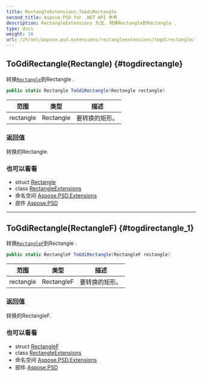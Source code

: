 ```yaml
---
title: RectangleExtensions.ToGdiRectangle
second_title: Aspose.PSD for .NET API 参考
description: RectangleExtensions 方法. 转换Rectangle到Rectangle .
type: docs
weight: 10
url: /zh/net/aspose.psd.extensions/rectangleextensions/togdirectangle/
---
```

## ToGdiRectangle(Rectangle) {#togdirectangle}

转换[`Rectangle`](../../../aspose.psd/rectangle/)到Rectangle .

```csharp
public static Rectangle ToGdiRectangle(Rectangle rectangle)
```

| 范围 | 类型 | 描述 |
| --- | --- | --- |
| rectangle | Rectangle | 要转换的矩形。 |

### 返回值

转换的Rectangle.

### 也可以看看

* struct [Rectangle](../../../aspose.psd/rectangle/)
* class [RectangleExtensions](../)
* 命名空间 [Aspose.PSD.Extensions](../../rectangleextensions/)
* 部件 [Aspose.PSD](../../../)

---

## ToGdiRectangle(RectangleF) {#togdirectangle_1}

转换[`RectangleF`](../../../aspose.psd/rectanglef/)到Rectangle .

```csharp
public static RectangleF ToGdiRectangle(RectangleF rectangle)
```

| 范围 | 类型 | 描述 |
| --- | --- | --- |
| rectangle | RectangleF | 要转换的矩形。 |

### 返回值

转换的RectangleF.

### 也可以看看

* struct [RectangleF](../../../aspose.psd/rectanglef/)
* class [RectangleExtensions](../)
* 命名空间 [Aspose.PSD.Extensions](../../rectangleextensions/)
* 部件 [Aspose.PSD](../../../)


